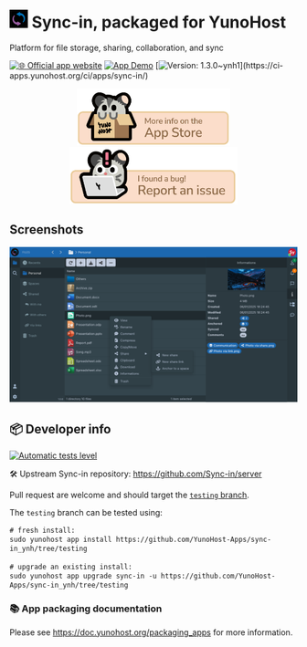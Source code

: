 <!--
N.B.: This README was automatically generated by <https://github.com/YunoHost/apps_tools/blob/main/readme_generator>
It shall NOT be edited by hand.
-->

<h1>
  <img src="https://raw.githubusercontent.com/YunoHost/apps/main/logos/sync-in.png" width="32px" alt="Logo of Sync-in">
  Sync-in, packaged for YunoHost
</h1>

Platform for file storage, sharing, collaboration, and sync

[![🌐 Official app website](https://img.shields.io/badge/Official_app_website-darkgreen?style=for-the-badge)](https://sync-in.com/)
[![App Demo](https://img.shields.io/badge/App_Demo-blue?style=for-the-badge)](https://sync-in.com/docs/demo)
[![Version: 1.3.0~ynh1](https://img.shields.io/badge/Version-1.3.0~ynh1-rgba(0,150,0,1)?style=for-the-badge)](https://ci-apps.yunohost.org/ci/apps/sync-in/)

<div align="center">
<a href="https://apps.yunohost.org/app/sync-in"><img height="100px" src="https://github.com/YunoHost/yunohost-artwork/raw/refs/heads/main/badges/neopossum-badges/badge_more_info_on_the_appstore.svg"/></a>
<a href="https://github.com/YunoHost-Apps/sync-in_ynh/issues"><img height="100px" src="https://github.com/YunoHost/yunohost-artwork/raw/refs/heads/main/badges/neopossum-badges/badge_report_an_issue.svg"/></a>
</div>


## Screenshots
![Screenshot of Sync-in](./doc/screenshots/screenshot.png)

## 📦 Developer info

[![Automatic tests level](https://apps.yunohost.org/badge/cilevel/sync-in)](https://ci-apps.yunohost.org/ci/apps/sync-in/)

🛠️ Upstream Sync-in repository: <https://github.com/Sync-in/server>

Pull request are welcome and should target the [`testing` branch](https://github.com/YunoHost-Apps/sync-in_ynh/tree/testing).

The `testing` branch can be tested using:
```
# fresh install:
sudo yunohost app install https://github.com/YunoHost-Apps/sync-in_ynh/tree/testing

# upgrade an existing install:
sudo yunohost app upgrade sync-in -u https://github.com/YunoHost-Apps/sync-in_ynh/tree/testing
```

### 📚 App packaging documentation

Please see <https://doc.yunohost.org/packaging_apps> for more information.